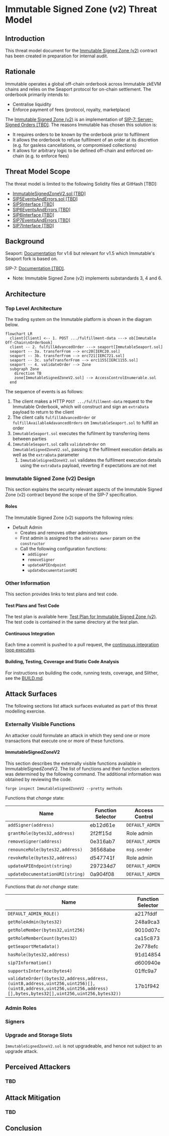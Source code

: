 # Immutable Signed Zone (v2) Threat Model

## Introduction

This threat model document for the [Immutable Signed Zone (v2)](../../contracts/trading/seaport/zones/immutable-signed-zone/v2/README.md) contract has been created in preparation for internal audit.

## Rationale

Immutable operates a global off-chain orderbook across Immutable zkEVM chains and relies on the Seaport protocol for on-chain settlement. The orderbook primarily intends to:

* Centralise liquidity
* Enforce payment of fees (protocol, royalty, marketplace)

The [Immutable Signed Zone (v2)](../../contracts/trading/seaport/zones/immutable-signed-zone/v2/README.md) is an implementation of [SIP-7: Server-Signed Orders [TBD]](). The reasons Immutable has chosen this solution is:

* It requires orders to be known by the orderbook prior to fulfilment
* It allows the orderbook to refuse fulfilment of an order at its discretion (e.g. for gasless cancellations, or compromised collections)
* It allows for arbitrary logic to be defined off-chain and enforced on-chain (e.g. to enforce fees)

## Threat Model Scope

The threat model is limited to the following Solidity files at GitHash [TBD]:

* [ImmutableSignedZoneV2.sol [TBD]]()
* [SIP5EventsAndErrors.sol [TBD]]()
* [SIP5Interface [TBD]]()
* [SIP6EventsAndErrors [TBD]]()
* [SIP6Interface [TBD]]()
* [SIP7EventsAndErrors [TBD]]()
* [SIP7Interface [TBD]]()

## Background

Seaport: [Documentation](https://github.com/ProjectOpenSea/seaport/blob/20b84b94755ab4fcdd88735d5f8f1f578e07924a/docs/SeaportDocumentation.md) for v1.6 but relevant for v1.5 which Immutable's Seaport fork is based on.

SIP-7: [Documentation [TBD]]().

* Note: Immutable Signed Zone (v2) implements substandards 3, 4 and 6.

## Architecture

### Top Level Architecture

The trading system on the Immutable platform is shown in the diagram below.

```mermaid
flowchart LR
  client[Client] <-- 1. POST .../fulfillment-data ---> ob[Immutable Off-Chain\nOrderbook]
  client -- 2. fulfillAdvancedOrder ---> seaport[ImmutableSeaport.sol]
  seaport -- 3a. transferFrom --> erc20[IERC20.sol]
  seaport -- 3b. transferFrom --> erc721[IERC721.sol]
  seaport -- 3c. safeTransferFrom --> erc1155[IERC1155.sol]
  seaport -- 4. validateOrder --> Zone
  subgraph Zone
    direction TB
    zone[ImmutableSignedZoneV2.sol] --> AccessControlEnumerable.sol
  end
```

The sequence of events is as follows:

1. The client makes a HTTP `POST .../fulfillment-data` request to the Immutable Orderbook, which will construct and sign an `extraData` payload to return to the client
2. The client calls `fulfillAdvancedOrder` or `fulfillAvailableAdavancedOrders` on `ImmutableSeaport.sol` to fulfill an order
3. `ImmutableSeaport.sol` executes the fufilment by transferring items between parties
4. `ImmutableSeaport.sol` calls `validateOrder` on `ImmutableSignedZoneV2.sol`, passing it the fulfilment execution details as well as the `extraData` parameter
   1. `ImmutableSignedZoneV2.sol` validates the fulfilment execution details using the `extraData` payload, reverting if expectations are not met

### Immutable Signed Zone (v2) Design

This section explains the security relevant aspects of the Immutable Signed Zone (v2) contract beyond the scope of the SIP-7 specification.

#### Roles

The Immutable Signed Zone (v2) supports the following roles:

* Default Admin
  * Creates and removes other administrators
  * First admin is assigned to the `address owner` param on the `constructor`
  * Call the following configuration functions:
    * `addSigner`
    * `removeSigner`
    * `updateAPIEndpoint`
    * `updateDocumentationURI`

### Other Information

This section provides links to test plans and test code.

#### Test Plans and Test Code

The test plan is available here: [Test Plan for Immutable Signed Zone (v2)](../../test/trading/seaport/zones/immutable-signed-zone/v2/README.md). The test code is contained in the same directory at the test plan.

#### Continuous Integration

Each time a commit is pushed to a pull request, the [continuous integration loop executes](https://github.com/immutable/contracts/actions).

#### Building, Testing, Coverage and Static Code Analysis

For instructions on building the code, running tests, coverage, and Slither, see the [BUILD.md](https://github.com/immutable/contracts/blob/main/BUILD.md).

## Attack Surfaces

The following sections list attack surfaces evaluated as part of this threat modelling exercise.

### Externally Visible Functions

An attacker could formulate an attack in which they send one or more transactions that execute one or more of these functions.

#### ImmutableSignedZoneV2

This section describes the externally visible functions available in ImmutableSignedZoneV2. The list of functions and their function selectors was determined by the following command. The additional information was obtained by reviewing the code.

```
forge inspect ImmutableSignedZoneV2 --pretty methods
```

Functions that *change* state:

| Name                             | Function Selector | Access Control  |
| -------------------------------- | ----------------- | --------------- |
| `addSigner(address)`             | eb12d61e          | `DEFAULT_ADMIN` |
| `grantRole(bytes32,address)`     | 2f2ff15d          | Role admin      |
| `removeSigner(address)`          | 0e316ab7          | `DEFAULT_ADMIN` |
| `renounceRole(bytes32,address)`  | 36568abe          | `msg.sender`    |
| `revokeRole(bytes32,address)`    | d547741f          | Role admin      |
| `updateAPIEndpoint(string)`      | 297234d7          | `DEFAULT_ADMIN` |
| `updateDocumentationURI(string)` | 0a904f08          | `DEFAULT_ADMIN` |

Functions that *do not change* state:

| Name                                                                                                                                                           | Function Selector |
| -------------------------------------------------------------------------------------------------------------------------------------------------------------- | ----------------- |
| `DEFAULT_ADMIN_ROLE()`                                                                                                                                         | a217fddf          |
| `getRoleAdmin(bytes32)`                                                                                                                                        | 248a9ca3          |
| `getRoleMember(bytes32,uint256)`                                                                                                                               | 9010d07c          |
| `getRoleMemberCount(bytes32)`                                                                                                                                  | ca15c873          |
| `getSeaportMetadata()`                                                                                                                                         | 2e778efc          |
| `hasRole(bytes32,address)`                                                                                                                                     | 91d14854          |
| `sip7Information()`                                                                                                                                            | d600940e          |
| `supportsInterface(bytes4)`                                                                                                                                    | 01ffc9a7          |
| `validateOrder((bytes32,address,address,(uint8,address,uint256,uint256)[],(uint8,address,uint256,uint256,address)[],bytes,bytes32[],uint256,uint256,bytes32))` | 17b1f942          |

### Admin Roles

### Signers

### Upgrade and Storage Slots

`ImmutableSignedZoneV2.sol` is not upgradeable, and hence not subject to an upgrade attack.

## Perceived Attackers

### TBD

## Attack Mitigation

### TBD

## Conclusion











